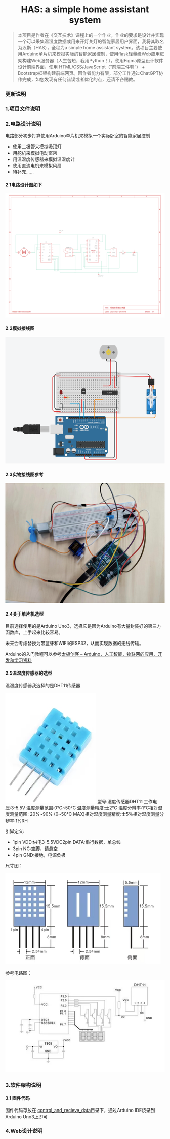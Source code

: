 <h1 align="center">HAS: a simple home assistant system</h1>

> 本项目是作者在《交互技术》课程上的一个作业，作业的要求是设计并实现一个可以采集温湿度数据或用来开灯关灯的智能家居用户界面，我将其取名为汉斯（HAS），全程为a simple home assistant system。该项目主要使用Arduino单片机来模拟实际的智能家居控制，使用flask轻量级Web应用框架构建Web服务器（人生苦短，我用Python！），使用Figma原型设计软件设计前端界面，使用 HTML/CSS/JavaScript（”前端三件套“） + Bootstrap框架构建前端网页。因作者能力有限，部分工作通过ChatGPT协作完成，如您发现有任何错误或者优化的点，还请不吝赐教。

### 更新说明



### 1.项目文件说明

### 2.电路设计说明

电路部分初步打算使用Arduino单片机来模拟一个实际卧室的智能家居控制

- 使用二极管来模拟吸顶灯
- 用舵机来模拟电动窗帘
- 用温湿度传感器来模拟温湿度计
- 使用直流电机来模拟风扇
- 待补充......

#### 2.1电路设计图如下

![image-20241207210928744](images/image-20241207210928744.png)

#### 2.2模拟接线图

![image-20241207210901251](images/image-20241207210901251.png)

#### 2.3实物接线图参考

![87394059b209aa6c3c10b5a23129b94](images/87394059b209aa6c3c10b5a23129b94.jpg)

#### 2.4关于单片机选型

目前选择使用的是Arduino Uno3，选择它是因为Arduino有大量封装好的第三方函数库，上手起来比较容易。

未来会考虑替换为带蓝牙和WIFI的ESP32，从而实现数据的无线传输。

Arduino的入门教程可以参考[太极创客 – Arduino，人工智能，物联网的应用、开发和学习资料](http://www.taichi-maker.com/)

#### 2.5温湿度传感器的选型

温湿度传感器我选择的是DHT11传感器

![image-20241207213854992](images/image-20241207213854992.png)
型号:湿度传感器DHT11
工作电压:3-5.5V
温度测量范围:0°C~50°C
温度测量精度:士2°C
温度分辨率:1°C相对湿度测量范围:
20%~90% (0~50°C MAX)相对湿度测量精度:士5%相对湿度测量分辨率:1%RH

引脚定义:

- 1pin VDD:供电3-5.5VDC2pin DATA:串行数据，单总线
- 3pin NC:空脚，请悬空
- 4pin GND:接地，电源负极

尺寸图：

![image-20241207213931250](images/image-20241207213931250.png)

参考电路图：

![image-20241207214011149](images/image-20241207214011149.png)

### 3.软件架构说明

#### 3.1 固件代码

固件代码存放在 [control_and_recieve_data](Software/control_and_recieve_data)目录下，通过Arduino IDE烧录到Arduino Uno3上即可

### 4.Web设计说明